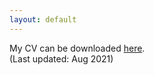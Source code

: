 ```yaml
---
layout: default
---
```


My CV can be downloaded [here](/files/ssahai_cv.pdf).  
(Last updated: Aug 2021)
